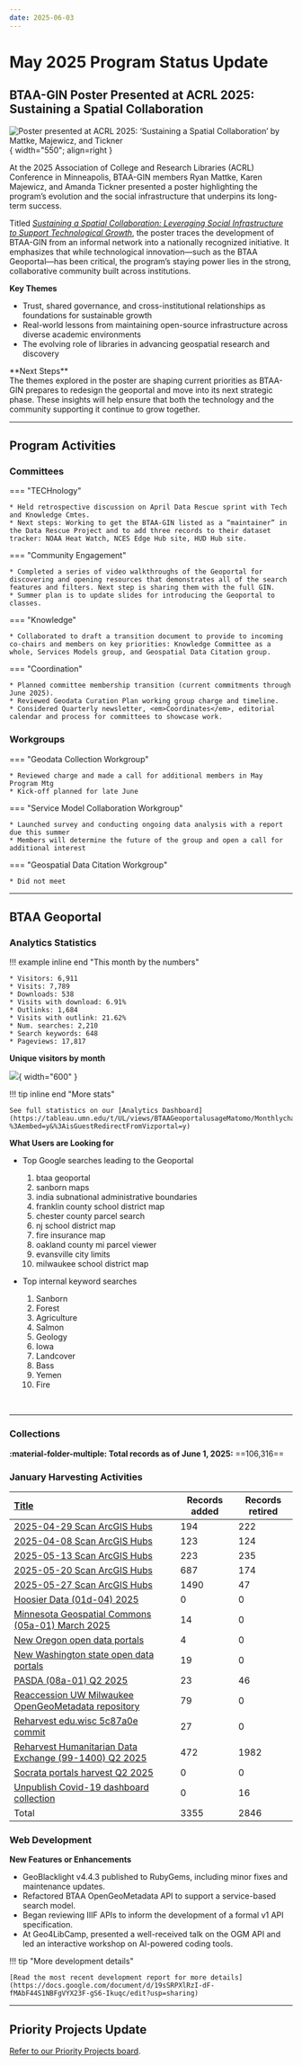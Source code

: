 ```yaml
---
date: 2025-06-03
---
```


# May 2025 Program Status Update

## BTAA-GIN Poster Presented at ACRL 2025: Sustaining a Spatial Collaboration

![Poster presented at ACRL 2025: ‘Sustaining a Spatial Collaboration’ by Mattke, Majewicz, and Tickner](img/acrlposter.png){ width="550"; align=right }

At the 2025 Association of College and Research Libraries (ACRL) Conference in Minneapolis, BTAA-GIN members Ryan Mattke, Karen Majewicz, and Amanda Tickner presented a poster highlighting the program’s evolution and the social infrastructure that underpins its long-term success.
 <!-- more -->
 Titled [_Sustaining a Spatial Collaboration: Leveraging Social Infrastructure to Support Technological Growth_](img/acrlposter.png), the poster traces the development of BTAA-GIN from an informal network into a nationally recognized initiative. It emphasizes that while technological innovation—such as the BTAA Geoportal—has been critical, the program’s staying power lies in the strong, collaborative community built across institutions.
 <!-- more -->
**Key Themes**<br />
<ul>
<li>Trust, shared governance, and cross-institutional relationships as foundations for sustainable growth</li>
<li>Real-world lessons from maintaining open-source infrastructure across diverse academic environments</li>
<li>The evolving role of libraries in advancing geospatial research and discovery</li></ul>
 <!-- more -->
**Next Steps**<br />
The themes explored in the poster are shaping current priorities as BTAA-GIN prepares to redesign the geoportal and move into its next strategic phase. These insights will help ensure that both the technology and the community supporting it continue to grow together.

<hr>

## Program Activities

### Committees

<div class="grid" markdown>


=== "TECHnology"

	* Held retrospective discussion on April Data Rescue sprint with Tech and Knowledge Cmtes.
	* Next steps: Working to get the BTAA-GIN listed as a “maintainer” in the Data Rescue Project and to add three records to their dataset tracker: NOAA Heat Watch, NCES Edge Hub site, HUD Hub site.

=== "Community Engagement"

	* Completed a series of video walkthroughs of the Geoportal for discovering and opening resources that demonstrates all of the search features and filters. Next step is sharing them with the full GIN.
	* Summer plan is to update slides for introducing the Geoportal to classes.

=== "Knowledge"

	* Collaborated to draft a transition document to provide to incoming co-chairs and members on key priorities: Knowledge Committee as a whole, Services Models group, and Geospatial Data Citation group.

=== "Coordination"

	* Planned committee membership transition (current commitments through June 2025).
	* Reviewed Geodata Curation Plan working group charge and timeline.
	* Considered Quarterly newsletter, <em>Coordinates</em>, editorial calendar and process for committees to showcase work.


</div>

### Workgroups

<div class="grid" markdown>


=== "Geodata Collection Workgroup"

	* Reviewed charge and made a call for additional members in May Program Mtg
	* Kick-off planned for late June

=== "Service Model Collaboration Workgroup"

	* Launched survey and conducting ongoing data analysis with a report due this summer
 	* Members will determine the future of the group and open a call for additional interest

=== "Geospatial Data Citation Workgroup"

	* Did not meet
	
</div>
<hr>


## BTAA Geoportal 

### Analytics Statistics

!!! example inline end "This month by the numbers"

	* Visitors: 6,911
	* Visits: 7,789
	* Downloads: 538
	* Visits with download: 6.91%
	* Outlinks: 1,684
	* Visits with outlink: 21.62%
	* Num. searches: 2,210
	* Search keywords: 648
	* Pageviews: 17,817


**Unique visitors by month**

![](img/2025-05-monthly-users.png){ width="600" }


!!! tip inline end "More stats"

    See full statistics on our [Analytics Dashboard](https://tableau.umn.edu/t/UL/views/BTAAGeoportalusageMatomo/Monthlycharts?%3Aembed=y&%3AisGuestRedirectFromVizportal=y)


**What Users are Looking for**

<div class="grid cards" markdown>

-   Top Google searches leading to the Geoportal
	
	1. btaa geoportal	
	1. sanborn maps
	1. india subnational administrative boundaries
	1. franklin county school district map
	1. chester county parcel search
	1. nj school district map
	1. fire insurance map
	1. oakland county mi parcel viewer
	1. evansville city limits
	1. milwaukee school district map



-   Top internal keyword searches

	1. Sanborn
	1. Forest
	1. Agriculture
	1. Salmon
	1. Geology
	1. Iowa
	1. Landcover
	1. Bass
	1. Yemen
	1. Fire


</div>

<br clear="left"/>

---

### Collections

**:material-folder-multiple: Total records as of June 1, 2025:** ==106,316== 

### January Harvesting Activities

| [Title](http://URL) | Records added | Records retired |
| :---- | ----- | ----- |
| [2025-04-29 Scan ArcGIS Hubs](https://github.com/geobtaa/metadata/issues/855) | 194 | 222 |
| [2025-04-08 Scan ArcGIS Hubs](https://github.com/geobtaa/metadata/issues/860) | 123 | 124 |
| [2025-05-13 Scan ArcGIS Hubs](https://github.com/geobtaa/metadata/issues/862) | 223 | 235 |
| [2025-05-20 Scan ArcGIS Hubs](https://github.com/geobtaa/metadata/issues/872) | 687 | 174 |
| [2025-05-27 Scan ArcGIS Hubs](https://github.com/geobtaa/metadata/issues/880) | 1490 | 47 |
| [Hoosier Data (01d-04) 2025](https://github.com/geobtaa/metadata/issues/539) | 0 | 0 |
| [Minnesota Geospatial Commons (05a-01) March 2025](https://github.com/geobtaa/metadata/issues/830) | 14 | 0 |
| [New Oregon open data portals](https://github.com/geobtaa/metadata/issues/861) | 4 | 0 |
| [New Washington state open data portals](https://github.com/geobtaa/metadata/issues/863) | 19 | 0 |
| [PASDA (08a-01) Q2 2025](https://github.com/geobtaa/metadata/issues/826) | 23 | 46 |
| [Reaccession UW Milwaukee OpenGeoMetadata repository](https://github.com/geobtaa/metadata/issues/876) | 79 | 0 |
| [Reharvest edu.wisc 5c87a0e commit](https://github.com/geobtaa/metadata/issues/865) | 27 | 0 |
| [Reharvest Humanitarian Data Exchange (99-1400) Q2 2025](https://github.com/geobtaa/metadata/issues/845) | 472 | 1982 |
| [Socrata portals harvest Q2 2025](https://github.com/geobtaa/metadata/issues/842) | 0 | 0 |
| [Unpublish Covid-19 dashboard collection](https://github.com/geobtaa/metadata/issues/873) | 0 | 16 |
| Total | 3355 | 2846 |


### Web Development

**New Features or Enhancements**

* GeoBlacklight v4.4.3 published to RubyGems, including minor fixes and maintenance updates.
* Refactored BTAA OpenGeoMetadata API to support a service-based search model.
* Began reviewing IIIF APIs to inform the development of a formal v1 API specification.
* At Geo4LibCamp, presented a well-received talk on the OGM API and led an interactive workshop on AI-powered coding tools.


!!! tip "More development details"

	[Read the most recent development report for more details](https://docs.google.com/document/d/19sSRPXlRzI-dF-fMAbF44S1NBFgVYX23F-gS6-Ikuqc/edit?usp=sharing)

---

## Priority Projects Update

[Refer to our Priority Projects board](https://github.com/orgs/geobtaa/projects/22/views/6).


